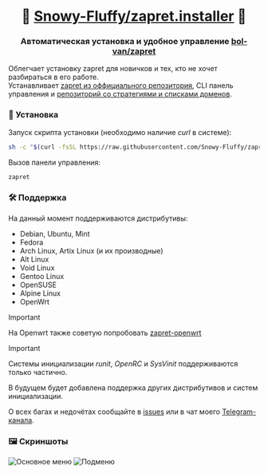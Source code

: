 <div align="center">

# 💜 [Snowy-Fluffy/zapret.installer](https://github.com/Snowy-Fluffy/zapret.installer) 💙

### Автоматическая установка и удобное управление [bol-van/zapret](https://github.com/bol-van/zapret)

</div>

Облегчает установку zapret для новичков и тех, кто не хочет разбираться в его работе.  
Устанавливает [zapret из оффициального репозитория](https://github.com/bol-van/zapret), CLI панель управления и [репозиторий со стратегиями и списками доменов](https://github.com/Snowy-Fluffy/zapret.cfgs).

### 🔽 Установка  

Запуск скрипта установки (необходимо наличие *curl* в системе):  
```bash
sh -c "$(curl -fsSL https://raw.githubusercontent.com/Snowy-Fluffy/zapret.installer/refs/heads/main/installer.sh)"
```

Вызов панели управления:  
```bash
zapret
```

### 🛠️ Поддержка

На данный момент поддерживаются дистрибутивы:  
- Debian, Ubuntu, Mint
- Fedora
- Arch Linux, Artix Linux (и их производные)
- Alt Linux
- Void Linux
- Gentoo Linux
- OpenSUSE
- Alpine Linux
- OpenWrt

> [!IMPORTANT]
> На Openwrt также советую попробовать [zapret-openwrt](https://github.com/remittor/zapret-openwrt)

> [!IMPORTANT]
> Системы инициализации *runit*, *OpenRC* и *SysVinit* поддерживаются только частично.

В будущем будет добавлена поддержка других дистрибутивов и систем инициализации.

О всех багах и недочётах сообщайте в [issues](https://github.com/Snowy-Fluffy/zapret.installer/issues) или в чат моего [Telegram-канала](https://t.me/linux_hi_chat).

### 🖼️ Скриншоты
![Основное меню](https://github.com/user-attachments/assets/1c8d3f11-d357-4783-bb13-7eba735b52ae)
![Подменю](https://github.com/user-attachments/assets/4c5b0af1-64d3-486b-9d23-8c4611517e29)

